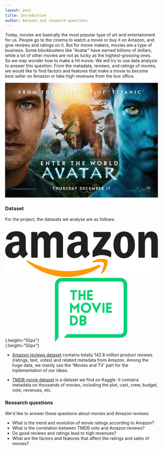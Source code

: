 ```yaml
---
layout: post
title: Introduction
author: Dataset and research questions
---
```


Today, movies are basically the most popular type of art and entertainment for us. People go to the cinema to watch a movie or buy it on Amazon, and give reviews and ratings on it. But for movie makers, movies are a type of business. Some blockbusters like "Avatar" have earned billions of dollars, while a lot of other movies are not as lucky as the highest-grossing ones. So we may wonder how to make a hit movie. We will try to use data analysis to answer this question. From the matadata, reviews, and ratings of movies, we would like to find factors and features that make a movie to become best seller on Amazon or take high revenues from the box office.

![avatar](img/introduction/avatar.jpg)

### Dataset


For the project, the datasets we analyse are as follows:

&nbsp;&nbsp;&nbsp;&nbsp;&nbsp;&nbsp;&nbsp;&nbsp;&nbsp;&nbsp;&nbsp;
![amazon](img/introduction/amazon.png){:height="50px"}
&nbsp;&nbsp;&nbsp;&nbsp;&nbsp;&nbsp;&nbsp;&nbsp;&nbsp;&nbsp;&nbsp;
![tmdb](img/introduction/tmdb.png){:height="50px"}

- [Amazon reviews dataset](http://jmcauley.ucsd.edu/data/amazon/index.html) contains totally 142.8 million product reviews (ratings, text, votes) and related metadata from Amazon. Among the huge data, we mainly use the 'Movies and TV' part for the inplementation of our ideas.

- [TMDB movie dataset](https://www.kaggle.com/tmdb/tmdb-movie-metadata) is a dataset we find on Kaggle. It contains metadata on thousands of movies, including the plot, cast, crew, budget, vote, revenues, etc.

### Research questions

We'd like to answer these questions about movies and Amazon reviews:

- What is the trend and evolution of movie ratings according to Amazon?
- What is the correlation between TMDB vote and Amazon reviews?
- Do good reviews and ratings lead to high revenues?
- What are the factors and features that affect the ratings and sales of movies?
